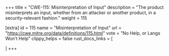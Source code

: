 +++
title = "CWE-115: Misinterpretation of Input"
description	= "The product misinterprets an input, whether from an attacker or another product, in a security-relevant fashion."
weight = 115

[extra]
id = 115
name = "Misinterpretation of Input"
url = "https://cwe.mitre.org/data/definitions/115.html"
vote = "No Help, or Langs Won't Help"
clippy_helps = false
rust_docs_links = [
	
]
+++


